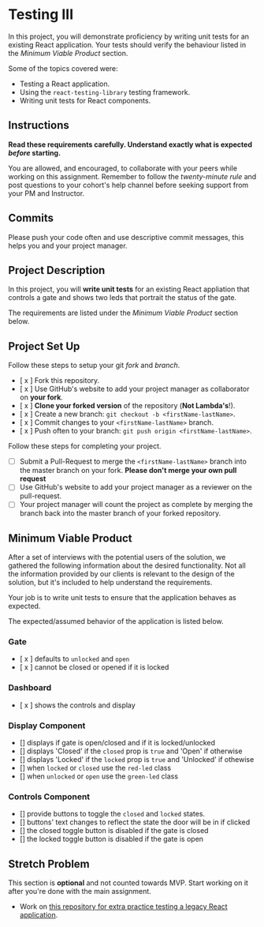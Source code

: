 # Testing III

In this project, you will demonstrate proficiency by writing unit tests for an existing React application. Your tests should verify the behaviour listed in the _Minimum Viable Product_ section.

Some of the topics covered were:

- Testing a React application.
- Using the `react-testing-library` testing framework.
- Writing unit tests for React components.

## Instructions

**Read these requirements carefully. Understand exactly what is expected _before_ starting.**

You are allowed, and encouraged, to collaborate with your peers while working on this assignment. Remember to follow the _twenty-minute rule_ and post questions to your cohort's help channel before seeking support from your PM and Instructor.

## Commits

Please push your code often and use descriptive commit messages, this helps you and your project manager.

## Project Description

In this project, you will **write unit tests** for an existing React appliation that controls a gate and shows two leds that portrait the status of the gate.

The requirements are listed under the _Minimum Viable Product_ section below.

## Project Set Up

Follow these steps to setup your git _fork_ and _branch_.

- [ x ] Fork this repository.
- [ x ] Use GitHub's website to add your project manager as collaborator on **your fork**.
- [ x ] **Clone your forked version** of the repository (**Not Lambda's**!).
- [ x ] Create a new branch: `git checkout -b <firstName-lastName>`.
- [ x ] Commit changes to your `<firstName-lastName>` branch.
- [ x ] Push often to your branch: `git push origin <firstName-lastName>`.

Follow these steps for completing your project.

- [ ] Submit a Pull-Request to merge the `<firstName-lastName>` branch into the master branch on your fork. **Please don't merge your own pull request**
- [ ] Use GitHub's website to add your project manager as a reviewer on the pull-request.
- [ ] Your project manager will count the project as complete by merging the branch back into the master branch of your forked repository.

## Minimum Viable Product

After a set of interviews with the potential users of the solution, we gathered the following information about the desired functionality. Not all the information provided by our clients is relevant to the design of the solution, but it's included to help understand the requirements.

Your job is to write unit tests to ensure that the application behaves as expected.

The expected/assumed behavior of the application is listed below.

### Gate

- [ x ] defaults to `unlocked` and `open`
- [ x ] cannot be closed or opened if it is locked

### Dashboard

- [ x ] shows the controls and display

### Display Component

- [] displays if gate is open/closed and if it is locked/unlocked
- [] displays 'Closed' if the `closed` prop is `true` and 'Open' if otherwise
- [] displays 'Locked' if the `locked` prop is `true` and 'Unlocked' if othewise
- [] when `locked` or `closed` use the `red-led` class
- [] when `unlocked` or `open` use the `green-led` class

### Controls Component

- [] provide buttons to toggle the `closed` and `locked` states.
- [] buttons' text changes to reflect the state the door will be in if clicked
- [] the closed toggle button is disabled if the gate is closed
- [] the locked toggle button is disabled if the gate is open

## Stretch Problem

This section is **optional** and not counted towards MVP. Start working on it after you're done with the main assignment.

- Work on [this repository for extra practice testing a legacy React application](https://github.com/LambdaSchool/React-Testing).
